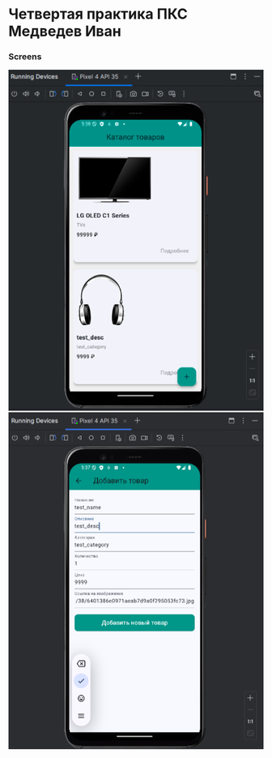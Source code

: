 # Четвертая практика ПКС Медведев Иван


### Screens

<img src = "/-static/ГлавнаяСтраница.png"/>
<img src = "/-static/СтраницаДобавления.png"/>
